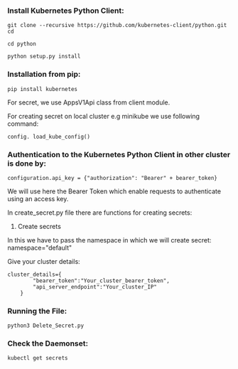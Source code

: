 ### Install Kubernetes Python Client:

`git clone --recursive https://github.com/kubernetes-client/python.git cd`

`cd python`

`python setup.py install`

### Installation from pip:

`pip install kubernetes`

For secret, we use AppsV1Api class from client module.

For creating secret on local cluster e.g minikube we use following command:

`config. load_kube_config()`

### Authentication to the Kubernetes Python Client in other cluster is done by: 

`configuration.api_key = {"authorization": "Bearer" + bearer_token}`

We will use here the Bearer Token which enable requests to authenticate using an access key.

In create_secret.py file there are functions for creating secrets:

1. Create secrets

In this we have to pass the namespace in which we will create secret:
namespace="default"

Give your cluster details:
```
cluster_details={
        "bearer_token":"Your_cluster_bearer_token",
        "api_server_endpoint":"Your_cluster_IP"
    }
```

### Running the File:
```
python3 Delete_Secret.py
```

### Check the Daemonset:
```
kubectl get secrets
```